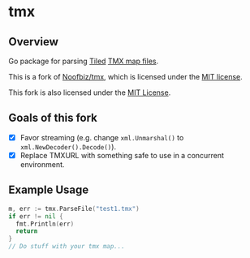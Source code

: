 # tmx

## Overview

Go package for parsing [Tiled](https://www.mapeditor.org/) [TMX map files](https://doc.mapeditor.org/en/stable/reference/tmx-map-format/).

This is a fork of [Noofbiz/tmx](https://github.com/Noofbiz/tmx), which is licensed under the [MIT license](LICENSE).

This fork is also licensed under the [MIT License](LICENSE).

## Goals of this fork

- [x] Favor streaming (e.g. change `xml.Unmarshal()` to `xml.NewDecoder().Decode()`).
- [x] Replace TMXURL with something safe to use in a concurrent environment.

## Example Usage

```go
m, err := tmx.ParseFile("test1.tmx")
if err != nil {
  fmt.Println(err)
  return
}
// Do stuff with your tmx map...
```
